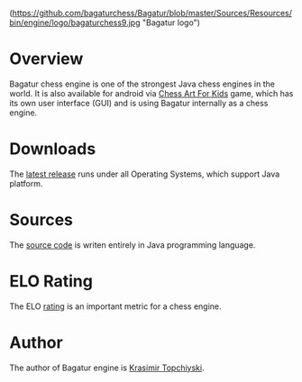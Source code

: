 (https://github.com/bagaturchess/Bagatur/blob/master/Sources/Resources/bin/engine/logo/bagaturchess9.jpg "Bagatur logo")

# Overview

Bagatur chess engine is one of the strongest Java chess engines in the world.
It is also available for android via <a href="https://play.google.com/store/apps/details?id=com.chessartforkids">Chess Art For Kids</a> game, which has its own user interface (GUI) and is using Bagatur internally as a chess engine.

# Downloads

The <a href="https://github.com/bagaturchess/Bagatur-Chess-Engine-And-Tools/tree/master/Downloads/Engine">latest release</a> runs under all Operating Systems, which support Java platform.

# Sources

The <a href="https://github.com/bagaturchess/Bagatur-Chess-Engine-And-Tools/tree/master/Sources">source code</a> is writen entirely in Java programming language.

# ELO Rating

The ELO <a href="http://www.computerchess.org.uk/ccrl/4040/cgi/compare_engines.cgi?family=Bagatur">rating</a> is an important metric for a chess engine.

# Author

The author of Bagatur engine is <a href="https://www.linkedin.com/in/topchiyski/">Krasimir Topchiyski</a>.
